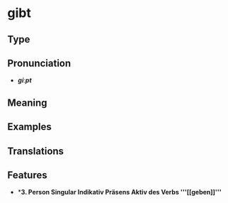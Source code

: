 # gibt
## Type
## Pronunciation
- _**ɡiːpt**_
## Meaning
## Examples
## Translations
## Features
- ***3. Person Singular Indikativ Präsens Aktiv des Verbs '''[[geben]]'''**
